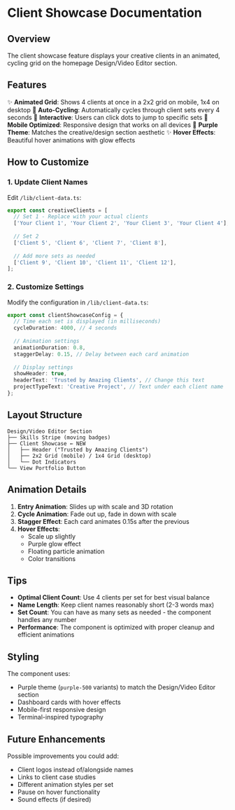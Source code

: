 # Client Showcase Documentation

## Overview
The client showcase feature displays your creative clients in an animated, cycling grid on the homepage Design/Video Editor section.

## Features
✨ **Animated Grid**: Shows 4 clients at once in a 2x2 grid on mobile, 1x4 on desktop
🔄 **Auto-Cycling**: Automatically cycles through client sets every 4 seconds
🎯 **Interactive**: Users can click dots to jump to specific sets
📱 **Mobile Optimized**: Responsive design that works on all devices
🎨 **Purple Theme**: Matches the creative/design section aesthetic
✨ **Hover Effects**: Beautiful hover animations with glow effects

## How to Customize

### 1. Update Client Names
Edit `/lib/client-data.ts`:

```typescript
export const creativeClients = [
  // Set 1 - Replace with your actual clients
  ['Your Client 1', 'Your Client 2', 'Your Client 3', 'Your Client 4'],
  
  // Set 2 
  ['Client 5', 'Client 6', 'Client 7', 'Client 8'],
  
  // Add more sets as needed
  ['Client 9', 'Client 10', 'Client 11', 'Client 12'],
];
```

### 2. Customize Settings
Modify the configuration in `/lib/client-data.ts`:

```typescript
export const clientShowcaseConfig = {
  // Time each set is displayed (in milliseconds)
  cycleDuration: 4000, // 4 seconds
  
  // Animation settings
  animationDuration: 0.8,
  staggerDelay: 0.15, // Delay between each card animation
  
  // Display settings
  showHeader: true,
  headerText: 'Trusted by Amazing Clients', // Change this text
  projectTypeText: 'Creative Project', // Text under each client name
};
```

## Layout Structure

```
Design/Video Editor Section
├── Skills Stripe (moving badges)
├── Client Showcase ← NEW
│   ├── Header ("Trusted by Amazing Clients")
│   ├── 2x2 Grid (mobile) / 1x4 Grid (desktop) 
│   └── Dot Indicators
└── View Portfolio Button
```

## Animation Details

1. **Entry Animation**: Slides up with scale and 3D rotation
2. **Cycle Animation**: Fade out up, fade in down with scale
3. **Stagger Effect**: Each card animates 0.15s after the previous
4. **Hover Effects**: 
   - Scale up slightly
   - Purple glow effect
   - Floating particle animation
   - Color transitions

## Tips

- **Optimal Client Count**: Use 4 clients per set for best visual balance
- **Name Length**: Keep client names reasonably short (2-3 words max)
- **Set Count**: You can have as many sets as needed - the component handles any number
- **Performance**: The component is optimized with proper cleanup and efficient animations

## Styling

The component uses:
- Purple theme (`purple-500` variants) to match the Design/Video Editor section
- Dashboard cards with hover effects
- Mobile-first responsive design
- Terminal-inspired typography

## Future Enhancements

Possible improvements you could add:
- Client logos instead of/alongside names
- Links to client case studies
- Different animation styles per set
- Pause on hover functionality
- Sound effects (if desired)